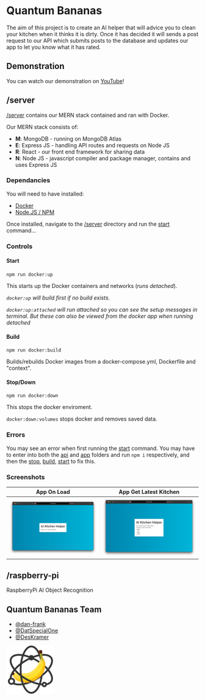 # Quantum Bananas

The aim of this project is to create an AI helper that will advice you to clean your kitchen when it thinks it is dirty. Once it has decided it will sends a post request to our API which submits posts to the database and updates our app to let you know what it has rated.

## Demonstration

You can watch our demonstration on [YouTube](https://updateth.is)!

## /server

[/server](server) contains our MERN stack contained and ran with Docker.

Our MERN stack consists of:

- **M**: MongoDB - running on MongoDB Atlas
- **E**: Express JS - handling API routes and requests on Node JS
- **R**: React - our front end framework for sharing data
- **N**: Node JS - javascript compiler and package manager, contains and uses Express JS

### Dependancies

You will need to have installed:

- [Docker](https://docs.docker.com/get-docker/)
- [Node.JS / NPM](https://nodejs.org/en/download/)

Once installed, navigate to the [/server](server) directory and run the [start](#start) command...

### Controls

#### Start

```
npm run docker:up
```

This starts up the Docker containers and networks (_runs detached_).

_`docker:up` will build first if no build exists._

_`docker:up:attached` will run attached so you can see the setup messages in terminal. But these can also be viewed from the docker app when running detached_

#### Build

```
npm run docker:build
```

Builds/rebuilds Docker images from a docker-compose.yml, Dockerfile and "context".

#### Stop/Down

```
npm run docker:down
```

This stops the docker enviroment.

`docker:down:volumes` stops docker and removes saved data.

### Errors

You may see an error when first running the [start](#start) command. You may have to enter into both the [api](server/api) and [app](server/app) folders and run `npm i` respectively, and then the [stop](#stopdown), [build](#build), [start](#start) to fix this.

### Screenshots

|                 App On Load                  |                     App Get Latest Kitchen                     |
| :------------------------------------------: | :------------------------------------------------------------: |
| ![App On Load](assets/server-app-onload.png) | ![App Get Latest Kitchen](assets/server-app-latestkitchen.png) |

## /raspberry-pi

RaspberryPi AI Object Recognition

## Quantum Bananas Team

- [@dan-frank](https://github.com/dan-frank)
- [@DatSpecialOne](https://github.com/DatSpecialOne)
- [@DesKramer](https://github.com/DesKramer)

<img src="assets/quantum-bananas.png" alt="Quantum Bananas Logo" width="25%" height="auto">
